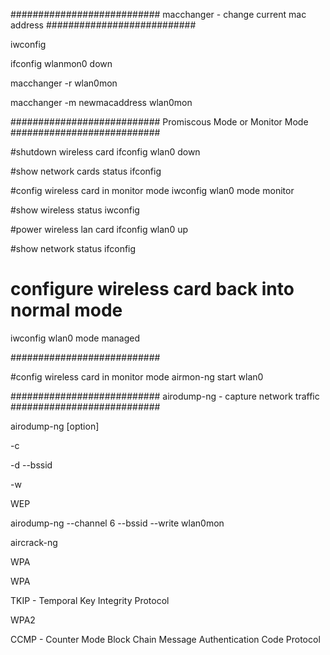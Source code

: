
###########################
macchanger - change current mac address
###########################


iwconfig

ifconfig wlanmon0 down

macchanger -r wlan0mon

macchanger -m newmacaddress wlan0mon

###########################
Promiscous Mode or Monitor Mode
###########################

#shutdown wireless card
ifconfig wlan0 down

#show network cards status
ifconfig

#config wireless card in monitor mode
iwconfig wlan0 mode monitor

#show wireless status
iwconfig

#power wireless lan card
ifconfig wlan0 up

#show network status
ifconfig

# configure wireless card back into normal mode
iwconfig wlan0 mode managed

###########################

#config wireless card in monitor mode
airmon-ng start wlan0


###########################
airodump-ng - capture network traffic
###########################

airodump-ng [option] <interface>

-c <channel>

-d <bssid>
--bssid <bssid>

-w <dumpfile>

WEP 

airodump-ng --channel 6 --bssid <mac> --write <filename> wlan0mon

aircrack-ng <filename>

WPA

WPA

TKIP - Temporal Key Integrity Protocol

WPA2

CCMP - Counter Mode Block Chain Message Authentication Code Protocol